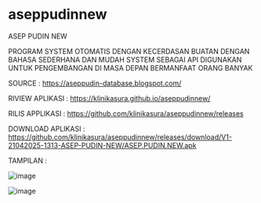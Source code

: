 # aseppudinnew
ASEP PUDIN NEW

PROGRAM SYSTEM OTOMATIS DENGAN KECERDASAN BUATAN
DENGAN BAHASA SEDERHANA DAN MUDAH
SYSTEM SEBAGAI API
DIGUNAKAN UNTUK PENGEMBANGAN DI MASA DEPAN BERMANFAAT ORANG BANYAK

SOURCE : https://aseppudin-database.blogspot.com/

RIVIEW APLIKASI : https://klinikasura.github.io/aseppudinnew/

RILIS APPLIKASI : https://github.com/klinikasura/aseppudinnew/releases

DOWNLOAD APLIKASI : https://github.com/klinikasura/aseppudinnew/releases/download/V1-21042025-1313-ASEP-PUDIN-NEW/ASEP.PUDIN.NEW.apk

TAMPILAN : 

![image](https://github.com/user-attachments/assets/e2331643-c5f4-40d1-9a10-6986d1958fd4)

![image](https://github.com/user-attachments/assets/bb2ef772-1820-4166-91a6-f0346d211e02)


